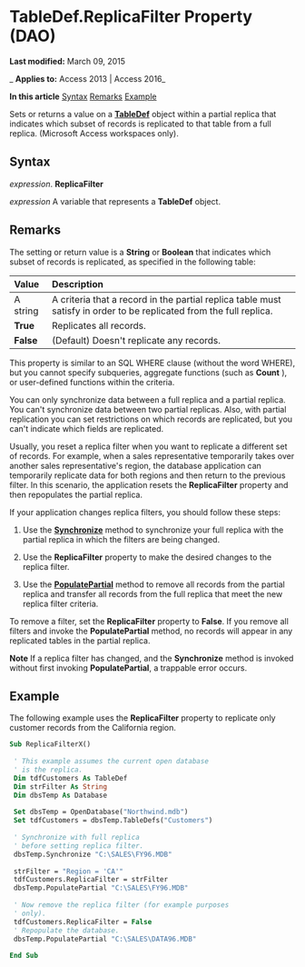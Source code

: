 
# TableDef.ReplicaFilter Property (DAO)

 **Last modified:** March 09, 2015

 _ **Applies to:** Access 2013 | Access 2016_

 **In this article**
[Syntax](#sectionSection0)
[Remarks](#sectionSection1)
[Example](#sectionSection2)


Sets or returns a value on a  **[TableDef](715146b6-c62a-abff-28ee-e6bbe3c08adf.md)** object within a partial replica that indicates which subset of records is replicated to that table from a full replica. (Microsoft Access workspaces only).

## Syntax
<a name="sectionSection0"> </a>

 _expression_. **ReplicaFilter**

 _expression_ A variable that represents a **TableDef** object.


## Remarks
<a name="sectionSection1"> </a>

The setting or return value is a  **String** or **Boolean** that indicates which subset of records is replicated, as specified in the following table:



|**Value**|**Description**|
|:-----|:-----|
|A string|A criteria that a record in the partial replica table must satisfy in order to be replicated from the full replica.|
|**True**|Replicates all records.|
|**False**|(Default) Doesn't replicate any records.|
This property is similar to an SQL WHERE clause (without the word WHERE), but you cannot specify subqueries, aggregate functions (such as  **Count** ), or user-defined functions within the criteria.

You can only synchronize data between a full replica and a partial replica. You can't synchronize data between two partial replicas. Also, with partial replication you can set restrictions on which records are replicated, but you can't indicate which fields are replicated.

Usually, you reset a replica filter when you want to replicate a different set of records. For example, when a sales representative temporarily takes over another sales representative's region, the database application can temporarily replicate data for both regions and then return to the previous filter. In this scenario, the application resets the  **ReplicaFilter** property and then repopulates the partial replica.

If your application changes replica filters, you should follow these steps:




1. Use the  **[Synchronize](5e716a4a-2430-8106-5c34-a02dd28bc4f6.md)** method to synchronize your full replica with the partial replica in which the filters are being changed.
    
2. Use the  **ReplicaFilter** property to make the desired changes to the replica filter.
    
3. Use the  **[PopulatePartial](fa3227a2-c961-6a98-32b3-5b6e5329a21d.md)** method to remove all records from the partial replica and transfer all records from the full replica that meet the new replica filter criteria.
    


To remove a filter, set the  **ReplicaFilter** property to **False**. If you remove all filters and invoke the **PopulatePartial** method, no records will appear in any replicated tables in the partial replica.




 **Note**  If a replica filter has changed, and the  **Synchronize** method is invoked without first invoking **PopulatePartial**, a trappable error occurs.


## Example
<a name="sectionSection2"> </a>

The following example uses the  **ReplicaFilter** property to replicate only customer records from the California region.


```vb
Sub ReplicaFilterX() 
 
 ' This example assumes the current open database 
 ' is the replica. 
 Dim tdfCustomers As TableDef 
 Dim strFilter As String 
 Dim dbsTemp As Database 
 
 Set dbsTemp = OpenDatabase("Northwind.mdb") 
 Set tdfCustomers = dbsTemp.TableDefs("Customers") 
 
 ' Synchronize with full replica 
 ' before setting replica filter. 
 dbsTemp.Synchronize "C:\SALES\FY96.MDB" 
 
 strFilter = "Region = 'CA'" 
 tdfCustomers.ReplicaFilter = strFilter 
 dbsTemp.PopulatePartial "C:\SALES\FY96.MDB" 
 
 ' Now remove the replica filter (for example purposes 
 ' only). 
 tdfCustomers.ReplicaFilter = False 
 ' Repopulate the database. 
 dbsTemp.PopulatePartial "C:\SALES\DATA96.MDB" 
 
End Sub
```

